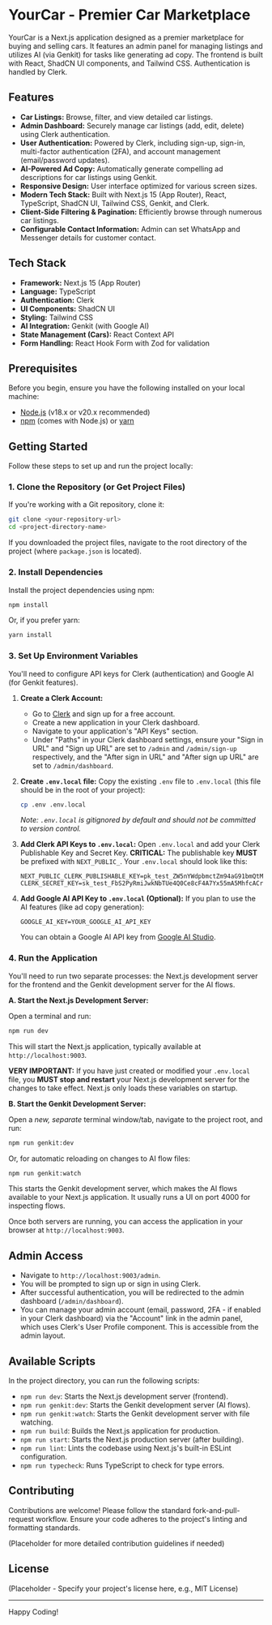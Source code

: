 
# YourCar - Premier Car Marketplace

YourCar is a Next.js application designed as a premier marketplace for buying and selling cars. It features an admin panel for managing listings and utilizes AI (via Genkit) for tasks like generating ad copy. The frontend is built with React, ShadCN UI components, and Tailwind CSS. Authentication is handled by Clerk.

## Features

*   **Car Listings:** Browse, filter, and view detailed car listings.
*   **Admin Dashboard:** Securely manage car listings (add, edit, delete) using Clerk authentication.
*   **User Authentication:** Powered by Clerk, including sign-up, sign-in, multi-factor authentication (2FA), and account management (email/password updates).
*   **AI-Powered Ad Copy:** Automatically generate compelling ad descriptions for car listings using Genkit.
*   **Responsive Design:** User interface optimized for various screen sizes.
*   **Modern Tech Stack:** Built with Next.js 15 (App Router), React, TypeScript, ShadCN UI, Tailwind CSS, Genkit, and Clerk.
*   **Client-Side Filtering & Pagination:** Efficiently browse through numerous car listings.
*   **Configurable Contact Information:** Admin can set WhatsApp and Messenger details for customer contact.

## Tech Stack

*   **Framework:** Next.js 15 (App Router)
*   **Language:** TypeScript
*   **Authentication:** Clerk
*   **UI Components:** ShadCN UI
*   **Styling:** Tailwind CSS
*   **AI Integration:** Genkit (with Google AI)
*   **State Management (Cars):** React Context API
*   **Form Handling:** React Hook Form with Zod for validation

## Prerequisites

Before you begin, ensure you have the following installed on your local machine:

*   [Node.js](https://nodejs.org/) (v18.x or v20.x recommended)
*   [npm](https://www.npmjs.com/) (comes with Node.js) or [yarn](https://yarnpkg.com/)

## Getting Started

Follow these steps to set up and run the project locally:

### 1. Clone the Repository (or Get Project Files)

If you're working with a Git repository, clone it:

```bash
git clone <your-repository-url>
cd <project-directory-name>
```

If you downloaded the project files, navigate to the root directory of the project (where `package.json` is located).

### 2. Install Dependencies

Install the project dependencies using npm:

```bash
npm install
```

Or, if you prefer yarn:

```bash
yarn install
```

### 3. Set Up Environment Variables

You'll need to configure API keys for Clerk (authentication) and Google AI (for Genkit features).

1.  **Create a Clerk Account:**
    *   Go to [Clerk](https://clerk.com/) and sign up for a free account.
    *   Create a new application in your Clerk dashboard.
    *   Navigate to your application's "API Keys" section.
    *   Under "Paths" in your Clerk dashboard settings, ensure your "Sign in URL" and "Sign up URL" are set to `/admin` and `/admin/sign-up` respectively, and the "After sign in URL" and "After sign up URL" are set to `/admin/dashboard`.

2.  **Create `.env.local` file:**
    Copy the existing `.env` file to `.env.local` (this file should be in the root of your project):
    ```bash
    cp .env .env.local
    ```
    *Note: `.env.local` is gitignored by default and should not be committed to version control.*

3.  **Add Clerk API Keys to `.env.local`:**
    Open `.env.local` and add your Clerk Publishable Key and Secret Key.
    **CRITICAL:** The publishable key **MUST** be prefixed with `NEXT_PUBLIC_`.
    Your `.env.local` should look like this:
    ```env
    NEXT_PUBLIC_CLERK_PUBLISHABLE_KEY=pk_test_ZW5nYWdpbmctZm94aG91bmQtMTkuY2xlcmsuYWNjb3VudHMuZGV2JA
    CLERK_SECRET_KEY=sk_test_FbS2PyRmiJwkNbTUe4Q0Ce8cF4A7Yx55mA5MhfcACr
    ```

4.  **Add Google AI API Key to `.env.local` (Optional):**
    If you plan to use the AI features (like ad copy generation):
    ```env
    GOOGLE_AI_KEY=YOUR_GOOGLE_AI_API_KEY
    ```
    You can obtain a Google AI API key from [Google AI Studio](https://aistudio.google.com/app/apikey).

### 4. Run the Application

You'll need to run two separate processes: the Next.js development server for the frontend and the Genkit development server for the AI flows.

**A. Start the Next.js Development Server:**

Open a terminal and run:

```bash
npm run dev
```

This will start the Next.js application, typically available at `http://localhost:9003`.

**VERY IMPORTANT:** If you have just created or modified your `.env.local` file, you **MUST stop and restart** your Next.js development server for the changes to take effect. Next.js only loads these variables on startup.

**B. Start the Genkit Development Server:**

Open a *new, separate* terminal window/tab, navigate to the project root, and run:

```bash
npm run genkit:dev
```

Or, for automatic reloading on changes to AI flow files:

```bash
npm run genkit:watch
```

This starts the Genkit development server, which makes the AI flows available to your Next.js application. It usually runs a UI on port 4000 for inspecting flows.

Once both servers are running, you can access the application in your browser at `http://localhost:9003`.

## Admin Access

*   Navigate to `http://localhost:9003/admin`.
*   You will be prompted to sign up or sign in using Clerk.
*   After successful authentication, you will be redirected to the admin dashboard (`/admin/dashboard`).
*   You can manage your admin account (email, password, 2FA - if enabled in your Clerk dashboard) via the "Account" link in the admin panel, which uses Clerk's User Profile component. This is accessible from the admin layout.

## Available Scripts

In the project directory, you can run the following scripts:

*   `npm run dev`: Starts the Next.js development server (frontend).
*   `npm run genkit:dev`: Starts the Genkit development server (AI flows).
*   `npm run genkit:watch`: Starts the Genkit development server with file watching.
*   `npm run build`: Builds the Next.js application for production.
*   `npm run start`: Starts the Next.js production server (after building).
*   `npm run lint`: Lints the codebase using Next.js's built-in ESLint configuration.
*   `npm run typecheck`: Runs TypeScript to check for type errors.

## Contributing

Contributions are welcome! Please follow the standard fork-and-pull-request workflow. Ensure your code adheres to the project's linting and formatting standards.

(Placeholder for more detailed contribution guidelines if needed)

## License

(Placeholder - Specify your project's license here, e.g., MIT License)

---

Happy Coding!
